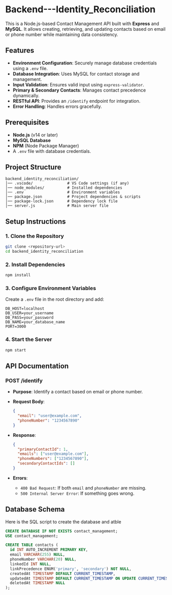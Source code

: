 # Backend---Identity_Reconciliation


This is a Node.js-based Contact Management API built with **Express** and **MySQL**. It allows creating, retrieving, and updating contacts based on email or phone number while maintaining data consistency.

## Features

- **Environment Configuration**: Securely manage database credentials using a `.env` file.
- **Database Integration**: Uses MySQL for contact storage and management.
- **Input Validation**: Ensures valid input using `express-validator`.
- **Primary & Secondary Contacts**: Manages contact precedence dynamically.
- **RESTful API**: Provides an `/identify` endpoint for integration.
- **Error Handling**: Handles errors gracefully.

## Prerequisites

- **Node.js** (v14 or later)
- **MySQL Database**
- **NPM** (Node Package Manager)
- A `.env` file with database credentials.

## Project Structure

```
backend_identity_reconciliation/
│── .vscode/               # VS Code settings (if any)
│── node_modules/          # Installed dependencies
│── .env                   # Environment variables
│── package.json           # Project dependencies & scripts
│── package-lock.json      # Dependency lock file
│── server.js              # Main server file
```

## Setup Instructions

### 1. Clone the Repository

```sh
git clone <repository-url>
cd backend_identity_reconciliation
```

### 2. Install Dependencies

```sh
npm install
```

### 3. Configure Environment Variables

Create a `.env` file in the root directory and add:

```plaintext
DB_HOST=localhost
DB_USER=your_username
DB_PASS=your_password
DB_NAME=your_database_name
PORT=3000
```

### 4. Start the Server

```sh
npm start
```

## API Documentation

### POST /identify
- **Purpose**: Identify a contact based on email or phone number.
- **Request Body**:
  ```json
  {
    "email": "user@example.com",
    "phoneNumber": "1234567890"
  }
  ```
- **Response**:
  ```json
  {
    "primaryContactId": 1,
    "emails": ["user@example.com"],
    "phoneNumbers": ["1234567890"],
    "secondaryContactIds": []
  }
  ```

- **Errors**:
  - `400 Bad Request`: If both `email` and `phoneNumber` are missing.
  - `500 Internal Server Error`: If something goes wrong.

## Database Schema
Here is the SQL script to create the database and atble 

```sql
CREATE DATABASE IF NOT EXISTS contact_management;
USE contact_management;

CREATE TABLE contacts (
  id INT AUTO_INCREMENT PRIMARY KEY,
  email VARCHAR(255) NULL,
  phoneNumber VARCHAR(20) NULL,
  linkedId INT NULL,
  linkPrecedence ENUM('primary', 'secondary') NOT NULL,
  createdAt TIMESTAMP DEFAULT CURRENT_TIMESTAMP,
  updatedAt TIMESTAMP DEFAULT CURRENT_TIMESTAMP ON UPDATE CURRENT_TIMESTAMP,
  deletedAt TIMESTAMP NULL
);
```



